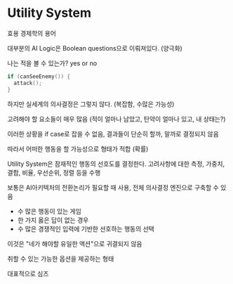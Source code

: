 # Utility System

효용 경제학의 용어

대부분의 AI Logic은 Boolean questions으로 이뤄져있다. (양극화)

나는 적을 볼 수 있는가? yes or no

```c++
if (canSeeEnemy()) {
  attack();
}
```

하지만 실세계의 의사결정은 그렇지 않다. (복잡함, 수많은 가능성)

고려해야 할 요소들이 매우 많음 (적이 얼마나 남았고, 탄약이 얼마나 있고, 내 상태는?)

이러한 상황을 if case로 잡을 수 없음, 결과들이 단순히 할까, 말까로 결정되지 않음

따라서 어떠한 행동을 할 가능성으로 형태가 적합 (확률)

Utility System은 잠재적인 행동의 선호도를 결정한다. 고려사항에 대한 측정, 가중치, 결합, 비율, 우선순위, 정렬 등을 수행

보통은 AI아키텍처의 전환논리가 필요할 때 사용, 전체 의사결정 엔진으로 구축할 수 있음

- 수 많은 행동이 있는 게임
- 한 가지 옳은 답이 없는 경우
- 수 많은 경쟁적인 입력에 기반한 선호하는 행동의 선택

이것은 "네가 해야할 유일한 액션"으로 귀결되지 않음

취할 수 있는 가능한 옵션을 제공하는 형태

대표적으로 심즈
